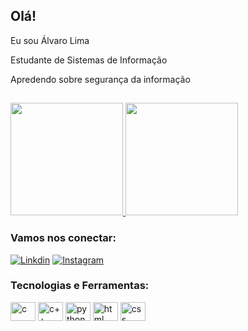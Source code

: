 ##  Olá!

Eu sou Álvaro Lima

Estudante de Sistemas de Informação

Apredendo sobre segurança da informação

##

<a href="https://github.com/santosalvaro">
<img height="180em" src="https://github-readme-stats-eight-theta.vercel.app/api?username=santosalvaro&show_icons=true&theme=dark&include_all_commits=true&count_private=true"/>
<img height="180em" src="https://github-readme-stats-eight-theta.vercel.app/api/top-langs/?username=santosalvaro&layout=compact&langs_count=8&theme=dark"/>
</a>
</p>

###  Vamos nos conectar:

[![ Linkdin ](https://img.shields.io/badge/LinkedIn-0077B5?style=for-the-badge&logo=linkedin&logoColor=white)](https://www.linkedin.com/in/álvaro-lima-788a98239)
[![ Instagram ](https://img.shields.io/badge/Instagram-E4405F?style=for-the-badge&logo=instagram&logoColor=white)](https://www.instagram.com/alvarolima.07/)

###  Tecnologias e Ferramentas:

<div>
<img align="center" alt="c" height="30" width="40" src="https://cdn.jsdelivr.net/gh/devicons/devicon/icons/c/c-original.svg"/>
<img align="center" alt="c++" height="30" width="40" src="https://cdn.jsdelivr.net/gh/devicons/devicon/icons/cplusplus/cplusplus-original.svg"/>
<img align="center" alt="python" height="30" width="40" src="https://cdn.jsdelivr.net/gh/devicons/devicon/icons/python/python-original.svg"/>
<img align="center" alt="html" height="30" width="40" src="https://cdn.jsdelivr.net/gh/devicons/devicon/icons/html5/html5-original.svg"/>
<img align="center" alt="css" height="30" width="40" src="https://cdn.jsdelivr.net/gh/devicons/devicon/icons/css3/css3-original.svg"/>



</div>
